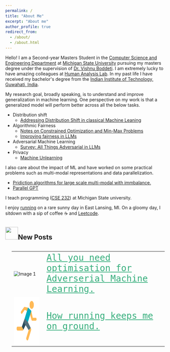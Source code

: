 ```yaml
---
permalink: /
title: "About Me"
excerpt: "About me"
author_profile: true
redirect_from: 
  - /about/
  - /about.html
---
```

Hello! I am a Second-year Masters Student in the [Computer Science and Engineering Department](http://www.cse.msu.edu) at [Michigan State University](http://www.msu.edu/) pursuing my masters degree under the supervision of [Dr. Vishnu Boddeti](http://vishnu.boddeti.net/). I am extremely lucky to have amazing colleagues at [Human Analysis Lab](https://hal.cse.msu.edu/). In my past life I have received my bachelor's degree from the [Indian Institute of Technology, Guwahati, India](https://www.iitg.ac.in/). 

My research goal, broadly speaking, is to understand and improve generalization in machine learning. One perspective on my work is that a generalized model will perform better across all the below tasks.

- Distribution shift
    - [Addressing Distribution Shift in classical Machine Leaning](https://sachit3022.github.io/files/Pattern_Recognition.pdf)
- Algorithmic Fairness
    - [Notes on Constrained Optimization and Min-Max Problems](https://sachit3022.github.io/files/Optimisation.pdf)
    - [Improving fairness in LLMs](https://sachit3022.github.io/files/Fairness_LLM.pdf)
- Adversarial Machine Learning
   - [Survey: All Things Adversarial in LLMs](https://sachit3022.github.io/blog/)
- Privacy
    - [Machine Unlearning](https://sachit3022.github.io/files/Unlearning.pdf)



I also care about the impact of ML and have worked on some practical problems such as multi-modal representations and data parallelization. 

- [Pridiction algorithms for large scale multi-modal with immbalance.](https://sachit3022.github.io/blog/)
 - [Parallel GPT](https://github.com/sachit3022/pGPT/blob/master/Report.pdf)





I teach programming ([CSE 232](https://sachit3022.github.io/teaching/2023-fall)) at Michigan State university. 

I enjoy [running](https://sachit3022.github.io/other-blog/posts/running/ ) on a rare sunny day in East Lansing, MI. On a gloomy day, I sitdown with a sip of coffee ☕ and [Leetcode](https://leetcode.com/u/sachit3022/).  


<h2><img src="https://sachit3022.github.io/images/image.png" width="40" height="40">New Posts</h2>

<div style="display: flex; align-items: center;">
<div style="margin-left: 20px;">
<table style="border: none;">
<tr style="border: none;">
    <td style="border: none;"><img src="https://sachit3022.github.io/other-blog/posts/adv_opt/IMG_894ED9BDAD53-1.jpeg" alt="Image 1" width="250" height="150"> 
</td>
    <td style="border: none; color:red; font-family:Monospace; font-size:2em;"> <a href="https://sachit3022.github.io/other-blog/posts/adv_opt/ " style="color:#36AE7C;">All you need optimisation for Adverserial Machine Learning.</a>  </td>
</tr >
<tr style="border: none;">
    <td style="border: none; "><img src="../images/image-1.png" alt="Image 1" width="250" height="150"></td>
    <td style="border: none; font-family:Monospace; font-size:2em "> <a href="https://sachit3022.github.io/other-blog/posts/running/ " style="color:#36AE7C;">How running keeps me on ground.</a>  </td>
</tr >

</table>
</div>
</div>
